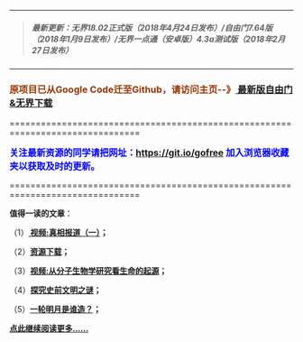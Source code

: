 ***
>##### 最新更新：无界18.02正式版（2018年4月24日发布）/自由门7.64版（2018年1月9日发布）/无界一点通（安卓版）4.3a测试版（2018年2月27日发布）
***

<h3><font color="#993300"> 原项目已从Google Code迁至Github，请访问主页--》<a href="https://github.com/sglfree/freesky/wiki/%E8%87%AA%E7%94%B1%E9%97%A8%E6%9C%80%E6%96%B0%E7%89%88%E4%B8%8B%E8%BD%BD-%E6%97%A0%E7%95%8C%E6%B5%8F%E8%A7%88%E6%9C%80%E6%96%B0%E6%AD%A3%E5%BC%8F%E7%89%88%E4%B8%8B%E8%BD%BD-%E7%BF%BB%E5%A2%99%E8%BD%AF%E4%BB%B6%E4%B8%8B%E8%BD%BD" target="_blank"> 最新版自由门&无界下载</a></font></h3>
<p>===============================================================================</p>
<font color="blue" size="3"><strong>关注最新资源的同学请把网址：<font color="#993300"><a href="https://git.io/gofree" target="_blank">https://git.io/gofree</a> </font>加入浏览器收藏夹以获取及时的更新。</strong></font>
<p>===============================================================================</p>
<p><strong>值得一读的文章</strong>：</p>
<p>（1）<strong><a href="http://dfjgiqcxjxeas.cloudfront.net/go/truth" target="_blank"> 视频:真相报道（一）</a>；</strong></p>
<p>（2）<strong><a href="http://dfjgiqcxjxeas.cloudfront.net/res-download/" target="_blank">资源下载</a>；</strong></p>
<p>（3）<strong><a href="http://dfjgiqcxjxeas.cloudfront.net/go/biology" target="_blank">视频:从分子生物学研究看生命的起源</a>；</strong></p>
<p>（4）<strong><a href="http://dfjgiqcxjxeas.cloudfront.net/go/discovery" target="_blank">探究史前文明之谜</a>；</strong></p>
<p>（5）<strong><a href="http://dfjgiqcxjxeas.cloudfront.net/go/moon" target="_blank">一轮明月是谁造？</a>；</strong></p>
<p><strong><a href="http://dfjgiqcxjxeas.cloudfront.net/" target="_blank">点此继续阅读更多……</a></strong></p>

